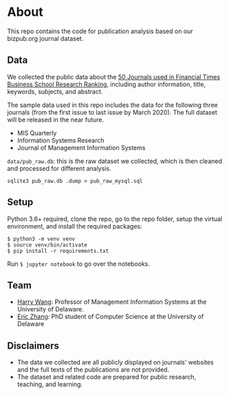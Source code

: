 # About

This repo contains the code for publication analysis based on our bizpub.org journal dataset.

## Data

We collected the public data about the [50 Journals used in Financial Times Business School Research Ranking](https://www.ft.com/content/3405a512-5cbb-11e1-8f1f-00144feabdc0), including author information, title, keywords, subjects, and abstract.

 The sample data used in this repo includes the data for the following three journals (from the first issue to last issue by March 2020). The full dataset will be released in the near future.

- MIS Quarterly
- Information Systems Research
- Journal of Management Information Systems

`data/pub_raw.db`: this is the raw dataset we collected, which is then cleaned and processed for different analysis.

```
sqlite3 pub_raw.db .dump > pub_raw_mysql.sql
```


## Setup

Python 3.6+ required, clone the repo, go to the repo folder, setup the virtual environment, and install the required packages:

```shell
$ python3 -m venv venv
$ source venv/bin/activate
$ pip install -r requirements.txt
```

Run `$ jupyter notebook` to go over the notebooks.

## Team

- [Harry Wang](http://harrywang.me/): Professor of Management Information Systems at the University of Delaware.
- [Eric Zhang](https://github.com/mianhu888): PhD student of Computer Science at the University of Delaware

## Disclaimers

- The data we collected are all publicly displayed on journals' websites and the full texts of the publications are not provided.
- The dataset and related code are prepared for public research, teaching, and learning.
